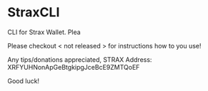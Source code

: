 # StraxCLI
CLI for Strax Wallet. Plea

Please checkout < not released > for instructions how to you use!

Any tips/donations appreciated, STRAX Address: XRFYUHNonApGeBtgkipgJceBcE9ZMTQoEF

Good luck!
